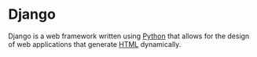 # Django
Django is a web framework written using [Python](/wiki/Python) that allows for the design of web applications that generate [HTML](/wiki/HTML) dynamically.































